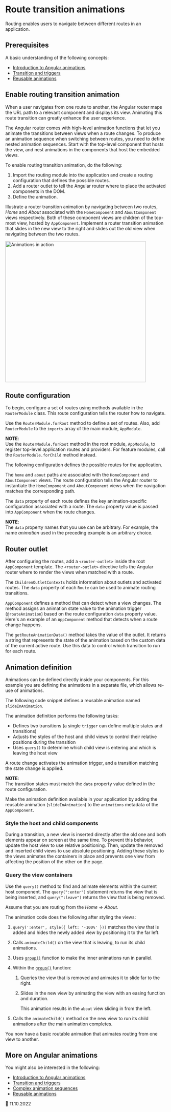 # Route transition animations

Routing enables users to navigate between different routes in an application.

## Prerequisites

A basic understanding of the following concepts:

-   [Introduction to Angular animations](guide/animations)
-   [Transition and triggers](guide/transition-and-triggers)
-   [Reusable animations](guide/reusable-animations)

## Enable routing transition animation

When a user navigates from one route to another, the Angular router maps the URL path to a relevant component and displays its view.
Animating this route transition can greatly enhance the user experience.

The Angular router comes with high-level animation functions that let you animate the transitions between views when a route changes.
To produce an animation sequence when switching between routes, you need to define nested animation sequences.
Start with the top-level component that hosts the view, and nest animations in the components that host the embedded views.

To enable routing transition animation, do the following:

1.  Import the routing module into the application and create a routing configuration that defines the possible routes.
1.  Add a router outlet to tell the Angular router where to place the activated components in the DOM.
1.  Define the animation.

Illustrate a router transition animation by navigating between two routes, _Home_ and _About_ associated with the `HomeComponent` and `AboutComponent` views respectively.
Both of these component views are children of the top-most view, hosted by `AppComponent`.
Implement a router transition animation that slides in the new view to the right and slides out the old view when navigating between the two routes.

<div class="lightbox">

<img alt="Animations in action" width="440" src="generated/images/guide/animations/route-animation.gif">

</div>

## Route configuration

To begin, configure a set of routes using methods available in the `RouterModule` class.
This route configuration tells the router how to navigate.

Use the `RouterModule.forRoot` method to define a set of routes.
Also, add `RouterModule` to the `imports` array of the main module, `AppModule`.

<div class="alert is-helpful">

**NOTE**: <br />
Use the `RouterModule.forRoot` method in the root module, `AppModule`, to register top-level application routes and providers.
For feature modules, call the `RouterModule.forChild` method instead.

</div>

The following configuration defines the possible routes for the application.

<code-example header="src/app/app.module.ts" path="animations/src/app/app.module.ts" region="route-animation-data"></code-example>

The `home` and `about` paths are associated with the `HomeComponent` and `AboutComponent` views.
The route configuration tells the Angular router to instantiate the `HomeComponent` and `AboutComponent` views when the navigation matches the corresponding path.

The `data` property of each route defines the key animation-specific configuration associated with a route.
The `data` property value is passed into `AppComponent` when the route changes.

<div class="alert is-helpful">

**NOTE**: <br />
The `data` property names that you use can be arbitrary.
For example, the name _animation_ used in the preceding example is an arbitrary choice.

</div>

## Router outlet

After configuring the routes, add a `<router-outlet>` inside the root `AppComponent` template.
The `<router-outlet>` directive tells the Angular router where to render the views when matched with a route.

The `ChildrenOutletContexts` holds information about outlets and activated routes.
The `data` property of each `Route` can be used to animate routing transitions.

<code-example header="src/app/app.component.html" path="animations/src/app/app.component.html" region="route-animations-outlet"></code-example>

`AppComponent` defines a method that can detect when a view changes.
The method assigns an animation state value to the animation trigger \(`@routeAnimation`\) based on the route configuration `data` property value.
Here's an example of an `AppComponent` method that detects when a route change happens.

<code-example header="src/app/app.component.ts" path="animations/src/app/app.component.ts" region="get-route-animations-data"></code-example>

The `getRouteAnimationData()` method takes the value of the outlet. It returns a string that represents the state of the animation based on the custom data of the current active route.
Use this data to control which transition to run for each route.

## Animation definition

Animations can be defined directly inside your components.
For this example you are defining the animations in a separate file, which allows re-use of animations.

The following code snippet defines a reusable animation named `slideInAnimation`.

<code-example header="src/app/animations.ts" path="animations/src/app/animations.ts" region="route-animations"></code-example>

The animation definition performs the following tasks:

-   Defines two transitions \(a single `trigger` can define multiple states and transitions\)
-   Adjusts the styles of the host and child views to control their relative positions during the transition
-   Uses `query()` to determine which child view is entering and which is leaving the host view

A route change activates the animation trigger, and a transition matching the state change is applied.

<div class="alert is-helpful">

**NOTE**: <br />
The transition states must match the `data` property value defined in the route configuration.

</div>

Make the animation definition available in your application by adding the reusable animation \(`slideInAnimation`\) to the `animations` metadata of the `AppComponent`.

<code-example header="src/app/app.component.ts" path="animations/src/app/app.component.ts" region="define"></code-example>

### Style the host and child components

During a transition, a new view is inserted directly after the old one and both elements appear on screen at the same time.
To prevent this behavior, update the host view to use relative positioning.
Then, update the removed and inserted child views to use absolute positioning.
Adding these styles to the views animates the containers in place and prevents one view from affecting the position of the other on the page.

<code-example header="src/app/animations.ts (excerpt)" path="animations/src/app/animations.ts" region="style-view"></code-example>

### Query the view containers

Use the `query()` method to find and animate elements within the current host component.
The `query(":enter")` statement returns the view that is being inserted, and `query(":leave")` returns the view that is being removed.

Assume that you are routing from the _Home =&gt; About_.

<code-example header="src/app/animations.ts (excerpt)" path="animations/src/app/animations.ts" region="query"></code-example>

The animation code does the following after styling the views:

1.  `query(':enter', style({ left: '-100%' }))` matches the view that is added and hides the newly added view by positioning it to the far left.
1.  Calls `animateChild()` on the view that is leaving, to run its child animations.
1.  Uses [`group()`](api/animations/group) function to make the inner animations run in parallel.
1.  Within the [`group()`](api/animations/group) function:

    1.  Queries the view that is removed and animates it to slide far to the right.
    1.  Slides in the new view by animating the view with an easing function and duration.

        This animation results in the `about` view sliding in from the left.

1.  Calls the `animateChild()` method on the new view to run its child animations after the main animation completes.

You now have a basic routable animation that animates routing from one view to another.

## More on Angular animations

You might also be interested in the following:

-   [Introduction to Angular animations](guide/animations)
-   [Transition and triggers](guide/transition-and-triggers)
-   [Complex animation sequences](guide/complex-animation-sequences)
-   [Reusable animations](guide/reusable-animations)

:date: 11.10.2022
